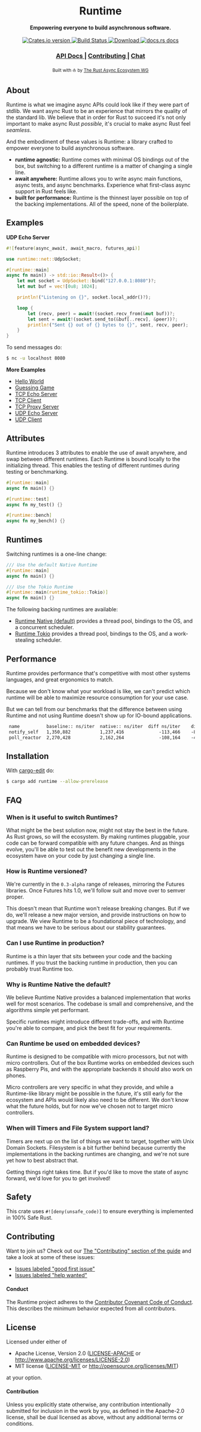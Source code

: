 <h1 align="center">Runtime</h1>
<div align="center">
 <strong>
   Empowering everyone to build asynchronous software.
 </strong>
</div>

<br />

<div align="center">
  <!-- Crates version -->
  <a href="https://crates.io/crates/runtime">
    <img src="https://img.shields.io/crates/v/runtime.svg?style=flat-square"
    alt="Crates.io version" />
  </a>
  <!-- Build Status -->
  <a href="https://dev.azure.com/yoshuawuyts/public/_build?definitionId=1">
    <img src="https://img.shields.io/azure-devops/build/yoshuawuyts/public/1/master.svg?style=flat-square"
      alt="Build Status" />
  </a>
  <!-- Downloads -->
  <a href="https://crates.io/crates/runtime">
    <img src="https://img.shields.io/crates/d/runtime.svg?style=flat-square"
      alt="Download" />
  </a>
  <!-- docs.rs docs -->
  <a href="https://rustasync.github.io/runtime/runtime/index.html">
    <img src="https://img.shields.io/badge/docs-latest-blue.svg?style=flat-square"
      alt="docs.rs docs" />
  </a>
</div>

<div align="center">
  <h3>
    <a href="https://rustasync.github.io/runtime/runtime/index.html">
      API Docs
    </a>
    <span> | </span>
    <a href="https://github.com/rustasync/runtime/blob/master/.github/CONTRIBUTING.md">
      Contributing
    </a>
    <span> | </span>
    <a href="https://discordapp.com/channels/442252698964721669/474974025454452766">
      Chat
    </a>
  </h3>
</div>

<div align="center">
  <sub>Built with ⛵ by <a href="https://github.com/rustasync">The Rust Async Ecosystem WG</a>
</div>

## About
Runtime is what we imagine async APIs could look like if they were part of stdlib. We want async
Rust to be an experience that mirrors the quality of the standard lib. We believe that in order for
Rust to succeed it's not only important to make async Rust _possible_, it's crucial to make async
Rust feel _seamless_.

And the embodiment of these values is Runtime: a library crafted to empower everyone to build
asynchronous software.

- __runtime agnostic:__ Runtime comes with minimal OS bindings out of the box, but switching to a
    different runtime is a matter of changing a single line.
- __await anywhere:__ Runtime allows you to write async main functions, async tests, and async
    benchmarks. Experience what first-class async support in Rust feels like.
- __built for performance:__ Runtime is the thinnest layer possible on top of the backing
    implementations. All of the speed, none of the boilerplate.

## Examples
__UDP Echo Server__
```rust
#![feature(async_await, await_macro, futures_api)]

use runtime::net::UdpSocket;

#[runtime::main]
async fn main() -> std::io::Result<()> {
    let mut socket = UdpSocket::bind("127.0.0.1:8080")?;
    let mut buf = vec![0u8; 1024];

    println!("Listening on {}", socket.local_addr()?);

    loop {
        let (recv, peer) = await!(socket.recv_from(&mut buf))?;
        let sent = await!(socket.send_to(&buf[..recv], &peer))?;
        println!("Sent {} out of {} bytes to {}", sent, recv, peer);
    }
}
```

To send messages do:
```sh
$ nc -u localhost 8080
```

__More Examples__
- [Hello World](https://github.com/rustasync/runtime/tree/master/examples/hello.rs)
- [Guessing Game](https://github.com/rustasync/runtime/blob/master/examples/guessing.rs)
- [TCP Echo Server](https://github.com/rustasync/runtime/blob/master/examples/tcp-echo.rs)
- [TCP Client](https://github.com/rustasync/runtime/tree/master/examples/tcp-client.rs)
- [TCP Proxy Server](https://github.com/rustasync/runtime/tree/master/examples/tcp-proxy.rs)
- [UDP Echo Server](https://github.com/rustasync/runtime/tree/master/examples/udp-echo.rs)
- [UDP Client](https://github.com/rustasync/runtime/tree/master/examples/udp-client.rs)

## Attributes
Runtime introduces 3 attributes to enable the use of await anywhere, and swap between different
runtimes. Each Runtime is bound locally to the initializing thread. This enables the testing of
different runtimes during testing or benchmarking.

```rust
#[runtime::main]
async fn main() {}

#[runtime::test]
async fn my_test() {}

#[runtime::bench]
async fn my_bench() {}
```

## Runtimes
Switching runtimes is a one-line change:

```rust
/// Use the default Native Runtime
#[runtime::main]
async fn main() {}

/// Use the Tokio Runtime
#[runtime::main(runtime_tokio::Tokio)]
async fn main() {}
```

The following backing runtimes are available:

- [Runtime Native (default)](https://crates.io/crates/runtime-native) provides
  a thread pool, bindings to the OS, and a concurrent scheduler.
- [Runtime Tokio](https://crates.io/crates/runtime-tokio) provides a thread pool, bindings to the OS, and
  a work-stealing scheduler.

## Performance
Runtime provides performance that's competitive with most other systems languages, and great
ergonomics to match.

Because we don't know what your workload is like, we can't predict which runtime will be able to
maximize resource consumption for your use case.

But we can tell from our benchmarks that the difference between using Runtime and not using Runtime
doesn't show up for IO-bound applications.
```txt
 name          baseline:: ns/iter  native:: ns/iter  diff ns/iter    diff %  speedup
 notify_self   1,350,882           1,237,416             -113,466    -8.40%   x 1.09
 poll_reactor  2,270,428           2,162,264             -108,164    -4.76%   x 1.05
```

## Installation
With [cargo-edit](https://crates.io/crates/cargo-edit) do:
```sh
$ cargo add runtime --allow-prerelease
```

## FAQ
### When is it useful to switch Runtimes?
What might be the best solution now, might not stay the best in the future. As Rust grows, so will
the ecosystem. By making runtimes pluggable, your code can be forward compatible with any future
changes. And as things evolve, you'll be able to test out the benefit new developments in the
ecosystem have on your code by just changing a single line.

### How is Runtime versioned?
We're currently in the `0.3-alpha` range of releases, mirroring the Futures libraries. Once
Futures hits 1.0, we'll follow suit and move over to semver proper.

This doesn't mean that Runtime won't release breaking changes. But if we do, we'll release a new
major version, and provide instructions on how to upgrade. We view Runtime to be a foundational
piece of technology, and that means we have to be serious about our stability guarantees.

### Can I use Runtime in production?
Runtime is a thin layer that sits between your code and the backing runtimes. If you trust the
backing runtime in production, then you can probably trust Runtime too.

### Why is Runtime Native the default?
We believe Runtime Native provides a balanced implementation that works well for most scenarios. The
codebase is small and comprehensive, and the algorithms simple yet performant.

Specific runtimes might introduce different trade-offs, and with Runtime you're able to compare, and
pick the best fit for your requirements.

### Can Runtime be used on embedded devices?
Runtime is designed to be compatible with micro processors, but not with micro controllers. Out of
the box Runtime works on embedded devices such as Raspberry Pis, and with the appropriate backends
it should also work on phones.

Micro controllers are very specific in what they provide, and while a Runtime-like library might be
possible in the future, it's still early for the ecosystem and APIs would likely also need to be
different. We don't know what the future holds, but for now we've chosen not to target micro
controllers.

### When will Timers and File System support land?
Timers are next up on the list of things we want to target, together with Unix Domain Sockets.
Filesystem is a bit further behind because currently the implementations in the backing runtimes are
changing, and we're not sure yet how to best abstract that.

Getting things right takes time. But if you'd like to move the state of async forward, we'd love for
you to get involved!

## Safety
This crate uses ``#![deny(unsafe_code)]`` to ensure everything is implemented in 100% Safe Rust.

## Contributing
Want to join us? Check out our [The "Contributing" section of the
guide][contributing] and take a look at some of these issues:

- [Issues labeled "good first issue"][good-first-issue]
- [Issues labeled "help wanted"][help-wanted]

#### Conduct

The Runtime project adheres to the [Contributor Covenant Code of
Conduct](https://github.com/rustasync/runtime/blob/master/.github/CODE_OF_CONDUCT.md).  This
describes the minimum behavior expected from all contributors.

## License
Licensed under either of

 * Apache License, Version 2.0 ([LICENSE-APACHE](LICENSE-APACHE) or http://www.apache.org/licenses/LICENSE-2.0)
 * MIT license ([LICENSE-MIT](LICENSE-MIT) or http://opensource.org/licenses/MIT)

at your option.

#### Contribution

Unless you explicitly state otherwise, any contribution intentionally submitted
for inclusion in the work by you, as defined in the Apache-2.0 license, shall be
dual licensed as above, without any additional terms or conditions.

[releases]: https://github.com/rustasync/runtime/releases
[contributing]: https://github.com/rustasync/runtime/blob/master/.github/CONTRIBUTING.md
[good-first-issue]: https://github.com/rustasync/runtime/labels/good%20first%20issue
[help-wanted]: https://github.com/rustasync/runtime/labels/help%20wanted
